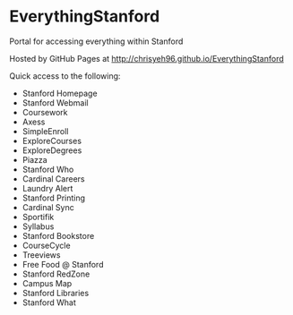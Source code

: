 EverythingStanford
===================

Portal for accessing everything within Stanford

Hosted by GitHub Pages at http://chrisyeh96.github.io/EverythingStanford

Quick access to the following:
* Stanford Homepage
* Stanford Webmail
* Coursework
* Axess
* SimpleEnroll
* ExploreCourses
* ExploreDegrees
* Piazza
* Stanford Who
* Cardinal Careers
* Laundry Alert
* Stanford Printing
* Cardinal Sync
* Sportifik
* Syllabus
* Stanford Bookstore
* CourseCycle
* Treeviews
* Free Food @ Stanford
* Stanford RedZone
* Campus Map
* Stanford Libraries
* Stanford What